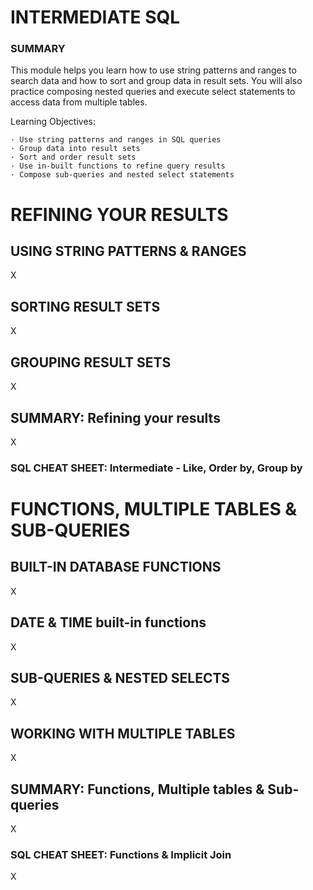 
# INTERMEDIATE SQL #

### SUMMARY ###

This module helps you learn how to use string patterns and ranges to search data and how to sort and group data in result sets. You will also practice composing nested queries and execute select statements to access data from multiple tables.

Learning Objectives:

    · Use string patterns and ranges in SQL queries
    · Group data into result sets
    · Sort and order result sets
    · Use in-built functions to refine query results
    · Compose sub-queries and nested select statements


# REFINING YOUR RESULTS #

## USING STRING PATTERNS & RANGES ##

X



## SORTING RESULT SETS ##

X



## GROUPING RESULT SETS ##

X



## SUMMARY: Refining your results ##

X


### SQL CHEAT SHEET: Intermediate - Like, Order by, Group by





# FUNCTIONS, MULTIPLE TABLES & SUB-QUERIES #

## BUILT-IN DATABASE FUNCTIONS ##

X



## DATE & TIME built-in functions ##

X



## SUB-QUERIES & NESTED SELECTS ##

X



## WORKING WITH MULTIPLE TABLES ##

X



## SUMMARY: Functions, Multiple tables & Sub-queries ##

X


### SQL CHEAT SHEET: Functions & Implicit Join ###

X
